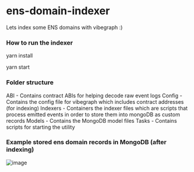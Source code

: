 # ens-domain-indexer
Lets index some ENS domains with vibegraph :) 


### How to run the indexer 

  yarn install
  
  yarn start 
  
  
  
### Folder structure 

ABI - Contains contract ABIs for helping decode raw event logs 
Config - Contains the config file for vibegraph which includes contract addresses (for indexing) 
Indexers - Containers the indexer files which are scripts that process emitted events in order to store them into mongoDB as custom records 
Models - Contains the MongoDB model files 
Tasks - Contains scripts for starting the utility 


### Example stored ens domain records in MongoDB (after indexing) 

![image](https://user-images.githubusercontent.com/6249263/223533303-6b396dbe-32a2-4a02-a577-748fba319a00.png)
